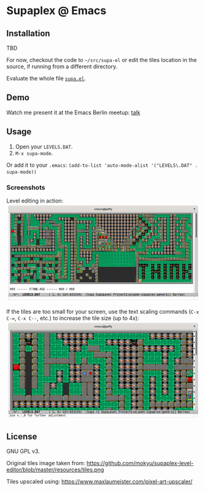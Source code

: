 # Supaplex @ Emacs

## Installation

TBD

For now, checkout the code to `~/src/supa-el` or edit the tiles location in
the source, if running from a different directory.

Evaluate the whole file [`supa.el`](supa.el).

## Demo

Watch me present it at the Emacs Berlin meetup: [talk](https://diode.zone/w/bPFHaKky2XAfrfFerrkEQM)

## Usage

1. Open your `LEVELS.DAT`.
2. `M-x supa-mode`.

Or add it to your `.emacs`: `(add-to-list 'auto-mode-alist '("LEVELS\.DAT" . supa-mode))`

### Screenshots

Level editing in action:
![Screenshot x1](screenshot_x1.png "Screenshot, original tile scale")

If the tiles are too small for your screen, use the text scaling commands
(`C-x C-=`, `C-x C--`, etc.) to increase the tile size (up to 4x):
![Screenshot x2](screenshot_x2.png "Screenshot, double tile scale")

## License

GNU GPL v3.

Original tiles image taken from:
https://github.com/mokyu/supaplex-level-editor/blob/master/resources/tiles.png

Tiles upscaled using: https://www.maxlaumeister.com/pixel-art-upscaler/
